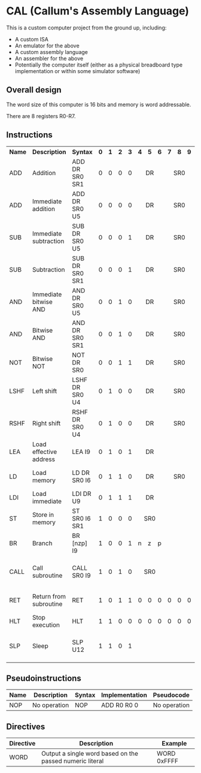 # CAL (Callum's Assembly Language)
This is a custom computer project from the ground up, including:
 - A custom ISA
 - An emulator for the above
 - A custom assembly language
 - An assembler for the above
 - Potentially the computer itself (either as a physical breadboard type implementation or within some simulator software)

## Overall design
The word size of this computer is 16 bits and memory is word addressable.

There are 8 registers R0-R7.

## Instructions

<table>
    <tr>
        <th>Name</th>
        <th>Description</th>
        <th>Syntax</th>
        <th>0</th>
        <th>1</th>
        <th>2</th>
        <th>3</th>
        <th>4</th>
        <th>5</th>
        <th>6</th>
        <th>7</th>
        <th>8</th>
        <th>9</th>
        <th>10</th>
        <th>11</th>
        <th>12</th>
        <th>13</th>
        <th>14</th>
        <th>15</th>
        <th>Pseudocode</th>
    </tr>
    <tr>
        <td>ADD</td>
        <td>Addition</td>
        <td>ADD DR SR0 SR1</td>
        <td>0</td>
        <td>0</td>
        <td>0</td>
        <td>0</td>
        <td colspan="3" style="text-align: center">DR</td>
        <td colspan="3" style="text-align: center">SR0</td>
        <td>1</td>
        <td colspan="3" style="text-align: center">SR1</td>
        <td>0</td>
        <td>0</td>
        <td>DR = SR0 + SR1</td>
    </tr>
    <tr>
        <td>ADD</td>
        <td>Immediate addition</td>
        <td>ADD DR SR0 U5</td>
        <td>0</td>
        <td>0</td>
        <td>0</td>
        <td>0</td>
        <td colspan="3" style="text-align: center">DR</td>
        <td colspan="3" style="text-align: center">SR0</td>
        <td>0</td>
        <td colspan="5" style="text-align: center">U5</td>
        <td>DR = SR0 + U5</td>
    </tr>
    <tr>
        <td>SUB</td>
        <td>Immediate subtraction</td>
        <td>SUB DR SR0 U5</td>
        <td>0</td>
        <td>0</td>
        <td>0</td>
        <td>1
        <td colspan="3" style="text-align: center">DR</td>
        <td colspan="3" style="text-align: center">SR0</td>
        <td>0
        <td colspan="5" style="text-align: center">U5</td>
        <td>DR = SR0 - U5</td>
    </tr>
    <tr>
        <td>SUB</td>
        <td>Subtraction</td>
        <td>SUB DR SR0 SR1</td>
        <td>0</td>
        <td>0</td>
        <td>0</td>
        <td>1
        <td colspan="3" style="text-align: center">DR</td>
        <td colspan="3" style="text-align: center">SR0</td>
        <td>1
        <td colspan="3" style="text-align: center">SR1</td>
        <td>0</td>
        <td>0</td>
        <td>DR = SR0 - SR1</td>
    </tr>
    <tr>
        <td>AND</td>
        <td>Immediate bitwise AND</td>
        <td>AND DR SR0 U5</td>
        <td>0</td>
        <td>0</td>
        <td>1</td>
        <td>0
        <td colspan="3" style="text-align: center">DR</td>
        <td colspan="3" style="text-align: center">SR0</td>
        <td>0
        <td colspan="5" style="text-align: center">U5</td>
        <td>DR = SR0 & U5</td>
    </tr>
    <tr>
        <td>AND</td>
        <td>Bitwise AND</td>
        <td>AND DR SR0 SR1</td>
        <td>0</td>
        <td>0</td>
        <td>1</td>
        <td>0
        <td colspan="3" style="text-align: center">DR</td>
        <td colspan="3" style="text-align: center">SR0</td>
        <td>1
        <td colspan="3" style="text-align: center">SR1</td>
        <td>0</td>
        <td>0</td>
        <td>DR = SR0 & SR1</td>
    </tr>
    <tr>
        <td>NOT</td>
        <td>Bitwise NOT</td>
        <td>NOT DR SR0</td>
        <td>0</td>
        <td>0</td>
        <td>1</td>
        <td>1
        <td colspan="3" style="text-align: center">DR</td>
        <td colspan="3" style="text-align: center">SR0</td>
        <td>0</td>
        <td>0</td>
        <td>0</td>
        <td>0</td>
        <td>0</td>
        <td>0</td>
        <td>DR = ~SR0</td>
    </tr>
    <tr>
        <td>LSHF</td>
        <td>Left shift</td>
        <td>LSHF DR SR0 U4</td>
        <td>0</td>
        <td>1</td>
        <td>0</td>
        <td>0
        <td colspan="3" style="text-align: center">DR</td>
        <td colspan="3" style="text-align: center">SR0</td>
        <td>0
        <td colspan="4" style="text-align: center">U4</td>
        <td>0</td>
        <td>DR = SR0 << U4</td>
    </tr>
    <tr>
        <td>RSHF</td>
        <td>Right shift</td>
        <td>RSHF DR SR0 U4</td>
        <td>0</td>
        <td>1</td>
        <td>0</td>
        <td>0
        <td colspan="3" style="text-align: center">DR</td>
        <td colspan="3" style="text-align: center">SR0</td>
        <td>1
        <td colspan="4" style="text-align: center">U4</td>
        <td>0</td>
        <td>DR = SR0 >> U4</td>
    </tr>
    <tr>
        <td>LEA</td>
        <td>Load effective address</td>
        <td>LEA I9</td>
        <td>0</td>
        <td>1</td>
        <td>0</td>
        <td>1
        <td colspan="3" style="text-align: center">DR</td>
        <td colspan="9" style="text-align: center">I9</td>
        <td>DR = PC + I9</td>
    </tr>
    <tr>
        <td>LD</td>
        <td>Load memory</td>
        <td>LD DR SR0 I6</td>
        <td>0</td>
        <td>1</td>
        <td>1</td>
        <td>0
        <td colspan="3" style="text-align: center">DR</td>
        <td colspan="3" style="text-align: center">SR0</td>
        <td colspan="6" style="text-align: center">I6</td>
        <td>DR = MEM[SR0 + I6]</td>
    </tr>
    <tr>
        <td>LDI</td>
        <td>Load immediate</td>
        <td>LDI DR U9</td>
        <td>0</td>
        <td>1</td>
        <td>1</td>
        <td>1
        <td colspan="3" style="text-align: center">DR</td>
        <td colspan="9" style="text-align: center">U9</td>
        <td>DR = U9</td>
    </tr>
    <tr>
        <td>ST</td>
        <td>Store in memory</td>
        <td>ST SR0 I6 SR1</td>
        <td>1</td>
        <td>0</td>
        <td>0</td>
        <td>0
        <td colspan="3" style="text-align: center">SR0</td>
        <td colspan="6" style="text-align: center">I6</td>
        <td colspan="3" style="text-align: center">SR1</td>
        <td>MEM[SR0 + I6] = SR1</td>
    </tr>
    <tr>
        <td>BR</td>
        <td>Branch</td>
        <td>BR [nzp] I9</td>
        <td>1</td>
        <td>0</td>
        <td>0</td>
        <td>1</td>
        <td>n</td>
        <td>z</td>
        <td>p
        <td colspan="9" style="text-align: center">I9</td>
        <td>PC = Cond ? (PC + I9) : PC</td>
    </tr>
    <tr>
        <td>CALL</td>
        <td>Call subroutine</td>
        <td>CALL SR0 I9</td>
        <td>1</td>
        <td>0</td>
        <td>1</td>
        <td>0
        <td colspan="3" style="text-align: center">SR0</td>
        <td colspan="9" style="text-align: center">I9</td>
        <td>PC = SR0 + I9 (and push PC onto the call stack)</td>
    </tr>
    <tr>
        <td>RET</td>
        <td>Return from subroutine</td>
        <td>RET</td>
        <td>1</td>
        <td>0</td>
        <td>1</td>
        <td>1</td>
        <td>0</td>
        <td>0</td>
        <td>0</td>
        <td>0</td>
        <td>0</td>
        <td>0</td>
        <td>0</td>
        <td>0</td>
        <td>0</td>
        <td>0</td>
        <td>0</td>
        <td>0</td>
        <td>PC = pop(call stack)</td>
    </tr>
    <tr>
        <td>HLT</td>
        <td>Stop execution</td>
        <td>HLT</td>
        <td>1</td>
        <td>1</td>
        <td>0</td>
        <td>0</td>
        <td>0</td>
        <td>0</td>
        <td>0</td>
        <td>0</td>
        <td>0</td>
        <td>0</td>
        <td>0</td>
        <td>0</td>
        <td>0</td>
        <td>0</td>
        <td>0</td>
        <td>0</td>
        <td>Stop execution</td>
    </tr>
    <tr>
        <td>SLP</td>
        <td>Sleep</td>
        <td>SLP U12</td>
        <td>1</td>
        <td>1</td>
        <td>0</td>
        <td>1</td>
        <td colspan="12" style="text-align: center">U12</td>
        <td>Sleep for the time specified in ms</td>
    </tr>
</table>

## Pseudoinstructions
|Name|Description|Syntax|Implementation|Pseudocode|
|-|-|-|-|-|
|NOP|No operation|NOP|ADD R0 R0 0| No operation

## Directives
|Directive|Description|Example|
|--|--|--|
|WORD|Output a single word based on the passed numeric literal|WORD 0xFFFF|